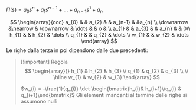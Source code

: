 $\Pi(s) = a_{0}s^n + a_{1}s^{n-1} + \ldots + a_{n-1}s^{1} + a_{n}$

$$
\begin{array}{ccc}
a_{0} & & a_{2}  &  &  a_{n-1} &  &a_{n} \\ 
\downarrow &\nearrow  & \downarrow & \dots & & o &  \\
a_{1} & & a_{3}  &    & a_{n} &  & 0\\
h_{1} &  & h_{2} & \dots \\
q_{1} &  & q_{2} & \dots \\
w_{1} &  & w_{2} & \dots
\end{array}
$$
Le righe dalla terza in poi dipendono dalle due precedenti:

>[!important] Regola
> $$
\begin{array}{}
>h_{1} & h_{2} & h_{3} \\
>q_{1} & q_{2} & q_{3} \\ \\
>\hline
>w_{1} & w_{2} & w_{3}
>\end{array}
>$$
>
> $w_{i} = -\frac{1}{q_{i}} \det \begin{bmatrix}h_{i}& h_{i+1}\\q_{i}  & q_{i+1}\end{bmatrix}$ 
> Gli elementi mancanti al termine delle righe si assumono nulli




